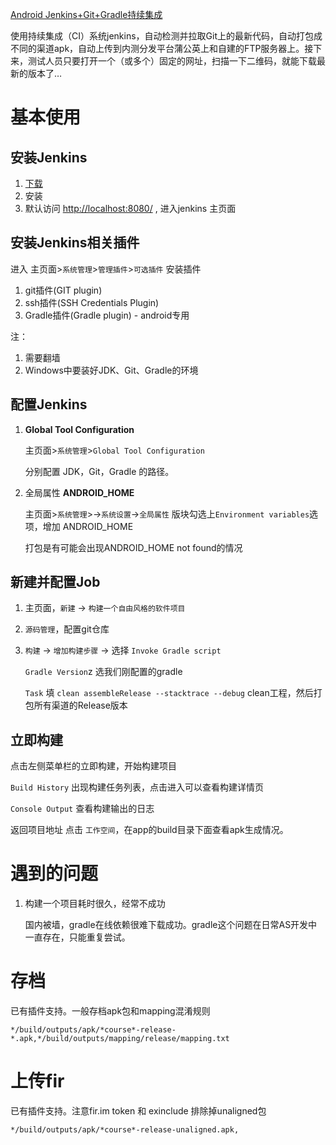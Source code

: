 [Android Jenkins+Git+Gradle持续集成](http://www.jianshu.com/p/38b2e17ced73)

使用持续集成（CI）系统jenkins，自动检测并拉取Git上的最新代码，自动打包成不同的渠道apk，自动上传到内测分发平台蒲公英上和自建的FTP服务器上。接下来，测试人员只要打开一个（或多个）固定的网址，扫描一下二维码，就能下载最新的版本了…

# 基本使用 #

## 安装Jenkins ##

1. [下载](https://jenkins.io) 
2. 安装
3. 默认访问 [http://localhost:8080/](http://localhost:8080/) , 进入jenkins 主页面

## 安装Jenkins相关插件 ##

进入 主页面>`系统管理`>`管理插件`>`可选插件` 安装插件

1. git插件(GIT plugin)
2. ssh插件(SSH Credentials Plugin)
3. Gradle插件(Gradle plugin) - android专用

注：

1. 需要翻墙
2. Windows中要装好JDK、Git、Gradle的环境

## 配置Jenkins ##

1. **Global Tool Configuration**

	主页面>`系统管理`>`Global Tool Configuration`

	分别配置 JDK，Git，Gradle 的路径。
2. 全局属性 **ANDROID_HOME**

	主页面>`系统管理`>->`系统设置`->`全局属性` 版块勾选上`Environment variables`选项，增加 ANDROID_HOME

	打包是有可能会出现ANDROID_HOME not found的情况

## 新建并配置Job ##

1. 主页面，`新建` -> `构建一个自由风格的软件项目` 
2. `源码管理`，配置git仓库
3. `构建` -> `增加构建步骤` -> 选择 `Invoke Gradle script`

	`Gradle Version`z 选我们刚配置的gradle

	`Task` 填 `clean assembleRelease --stacktrace --debug` clean工程，然后打包所有渠道的Release版本

## 立即构建 ##

点击左侧菜单栏的立即构建，开始构建项目

`Build History` 出现构建任务列表，点击进入可以查看构建详情页

`Console Output` 查看构建输出的日志

返回项目地址 点击 `工作空间`，在app的build目录下面查看apk生成情况。
	
# 遇到的问题 #

1. 构建一个项目耗时很久，经常不成功

	国内被墙，gradle在线依赖很难下载成功。gradle这个问题在日常AS开发中一直存在，只能重复尝试。
	
# 存档
已有插件支持。一般存档apk包和mapping混淆规则

	*/build/outputs/apk/*course*-release-*.apk,*/build/outputs/mapping/release/mapping.txt
	
# 上传fir

已有插件支持。注意fir.im token 和 exinclude 排除掉unaligned包

	*/build/outputs/apk/*course*-release-unaligned.apk,
